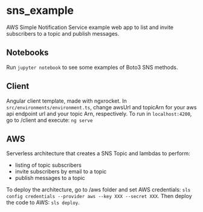 # sns_example
AWS Simple Notification Service example web app to list and invite subscribers to a topic and publish messages.

## Notebooks
Run ```jupyter notebook``` to see some examples of Boto3 SNS methods.

## Client
Angular client template, made with ngxrocket. 
In ```src/environments/environment.ts```, change awsUrl and topicArn for your aws api endpoint url and your topic Arn, respectively.
To run in ```localhost:4200```, go to /client and execute:
```ng serve```

## AWS
Serverless architecture that creates a SNS Topic and lambdas to perform:
- listing of topic subscribers
- invite subscribers by email to a topic
- publish messages to a topic

To deploy the architecture, go to /aws folder and set AWS credentials:
```sls config credentials --provider aws --key XXX --secret XXX```. Then deploy the code to AWS:
```sls deploy```.
